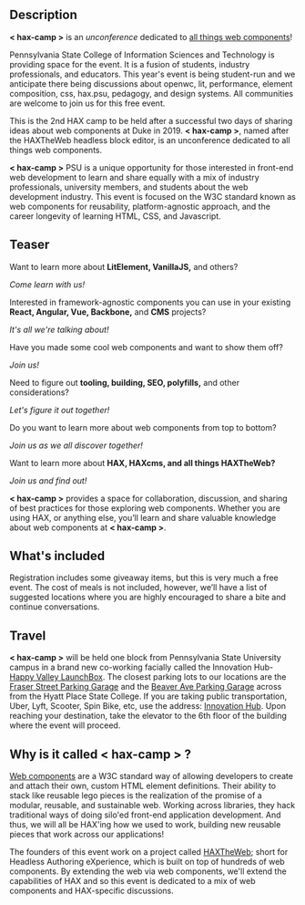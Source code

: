 ## Description

**< hax-camp >** is an *unconference* dedicated to [all things web components](https://open-wc.org/)!

Pennsylvania State College of Information Sciences and Technology is providing space for the event. It is a fusion of students, industry professionals, and educators. This year's event is being student-run and we anticipate there being discussions about openwc, lit, performance, element composition, css, hax.psu, pedagogy, and design systems. All communities are welcome to join us for this free event.

This is the 2nd HAX camp to be held after a successful two days of sharing ideas about web components at Duke in 2019. **< hax-camp >**, named after the HAXTheWeb headless block editor, is an unconference dedicated to all things web components.

**< hax-camp >** PSU is a unique opportunity for those interested in front-end web development to learn and share equally with a mix of industry professionals, university members, and students about the web development industry. This event is focused on the W3C standard known as web components for reusability, platform-agnostic approach, and the career longevity of learning HTML, CSS, and Javascript.

## Teaser

Want to learn more about **LitElement, VanillaJS,** and others?

*Come learn with us!*

Interested in framework-agnostic components you can use in your existing **React, Angular, Vue, Backbone,** and **CMS** projects?

*It's all we're talking about!*

Have you made some cool web components and want to show them off?

*Join us!*

Need to figure out **tooling, building, SEO, polyfills,** and other considerations?

*Let's figure it out together!*

Do you want to learn more about web components from top to bottom?

*Join us as we all discover together!*

Want to learn more about **HAX, HAXcms, and all things HAXTheWeb?**

*Join us and find out!*

**< hax-camp >** provides a space for collaboration, discussion, and sharing of best practices for those exploring web components. Whether you are using HAX, or anything else, you’ll learn and share valuable knowledge about web components at **< hax-camp >**.

## What's included

Registration includes some giveaway items, but this is very much a free event. The cost of meals is not included, however, we’ll have a list of suggested locations where you are highly encouraged to share a bite and continue conversations.

## Travel

**< hax-camp >** will be held one block from Pennsylvania State University campus in a brand new co-working facially called the Innovation Hub- [Happy Valley LaunchBox](https://innovationhub.launchbox.psu.edu/). The closest parking lots to our locations are the [Fraser Street Parking Garage](https://www.google.com/maps/place/Fraser+Street+Parking+Garage/@40.7928821,-77.8618564,20z/data=!4m8!1m2!2m1!1sinnovation+hub+parking+garages!3m4!1s0x89cea898df61b223:0xc38cbf94bdf763a1!8m2!3d40.7928821!4d-77.8616338) and the [Beaver Ave Parking Garage](https://www.google.com/maps/place/Beaver+Ave+Parking+Garage/@40.7921306,-77.8616951,20.3z/data=!4m8!1m2!2m1!1sinnovation+hub+parking+garages!3m4!1s0x89cea898f0592745:0xc3dce64a97b95508!8m2!3d40.7921022!4d-77.8614117) across from the Hyatt Place State College. If you are taking public transportation, Uber, Lyft, Scooter, Spin Bike, etc, use the address: [Innovation Hub](https://www.google.com/maps/place/Happy+Valley+LaunchBox+powered+by+PNC+Bank/@40.7922246,-77.8631356,20z/data=!4m5!3m4!1s0x89cea8989e2d42fb:0x71c7fcfc9df97861!8m2!3d40.7922763!4d-77.8628573). Upon reaching your destination, take the elevator to the 6th floor of the building where the event will proceed.

## Why is it called **< hax-camp >** ?

[Web components](https://github.com/WICG/webcomponents) are a W3C standard way of allowing developers to create and attach their own, custom HTML element definitions. Their ability to stack like reusable lego pieces is the realization of the promise of a modular, reusable, and sustainable web. Working across libraries, they hack traditional ways of doing silo'ed front-end application development. And thus, we will all be HAX'ing how we used to work, building new reusable pieces that work across our applications!

The founders of this event work on a project called [HAXTheWeb](https://haxtheweb.org/); short for Headless Authoring eXperience, which is built on top of hundreds of web components. By extending the web via web components, we'll extend the capabilities of HAX and so this event is dedicated to a mix of web components and HAX-specific discussions.
